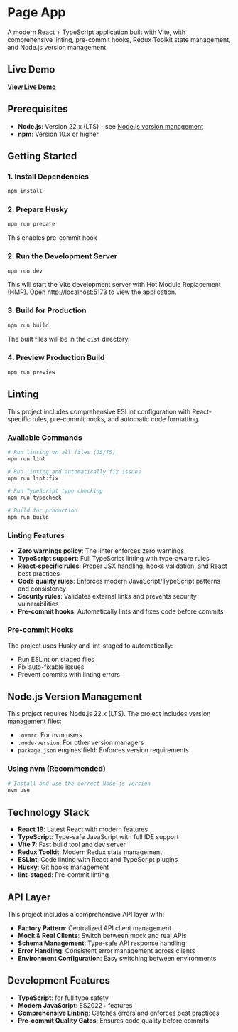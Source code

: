 # Page App

A modern React + TypeScript application built with Vite, with comprehensive linting, pre-commit hooks, Redux Toolkit state management, and Node.js version management.

## Live Demo

**[View Live Demo](https://sample-reactjs-c6d21.web.app/)**

## Prerequisites

- **Node.js**: Version 22.x (LTS) - see [Node.js version management](#nodejs-version-management)
- **npm**: Version 10.x or higher

## Getting Started

### 1. Install Dependencies

```bash
npm install
```

### 2. Prepare Husky

```bash
npm run prepare
```

This enables pre-commit hook

### 2. Run the Development Server

```bash
npm run dev
```

This will start the Vite development server with Hot Module Replacement (HMR). Open [http://localhost:5173](http://localhost:5173) to view the application.

### 3. Build for Production

```bash
npm run build
```

The built files will be in the `dist` directory.

### 4. Preview Production Build

```bash
npm run preview
```

## Linting

This project includes comprehensive ESLint configuration with React-specific rules, pre-commit hooks, and automatic code formatting.

### Available Commands

```bash
# Run linting on all files (JS/TS)
npm run lint

# Run linting and automatically fix issues
npm run lint:fix

# Run TypeScript type checking
npm run typecheck

# Build for production
npm run build
```

### Linting Features

- **Zero warnings policy**: The linter enforces zero warnings
- **TypeScript support**: Full TypeScript linting with type-aware rules
- **React-specific rules**: Proper JSX handling, hooks validation, and React best practices
- **Code quality rules**: Enforces modern JavaScript/TypeScript patterns and consistency
- **Security rules**: Validates external links and prevents security vulnerabilities
- **Pre-commit hooks**: Automatically lints and fixes code before commits

### Pre-commit Hooks

The project uses Husky and lint-staged to automatically:
- Run ESLint on staged files
- Fix auto-fixable issues
- Prevent commits with linting errors

## Node.js Version Management

This project requires Node.js 22.x (LTS). The project includes version management files:

- `.nvmrc`: For nvm users
- `.node-version`: For other version managers
- `package.json` engines field: Enforces version requirements

### Using nvm (Recommended)

```bash
# Install and use the correct Node.js version
nvm use
```

## Technology Stack

- **React 19**: Latest React with modern features
- **TypeScript**: Type-safe JavaScript with full IDE support
- **Vite 7**: Fast build tool and dev server
- **Redux Toolkit**: Modern Redux state management
- **ESLint**: Code linting with React and TypeScript plugins
- **Husky**: Git hooks management
- **lint-staged**: Pre-commit linting

## API Layer

This project includes a comprehensive API layer with:

- **Factory Pattern**: Centralized API client management
- **Mock & Real Clients**: Switch between mock and real APIs
- **Schema Management**: Type-safe API response handling
- **Error Handling**: Consistent error management across clients
- **Environment Configuration**: Easy switching between environments

## Development Features

- **TypeScript**: for full type safety
- **Modern JavaScript**: ES2022+ features
- **Comprehensive Linting**: Catches errors and enforces best practices
- **Pre-commit Quality Gates**: Ensures code quality before commits
